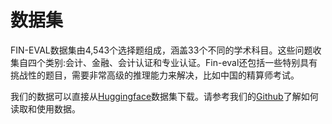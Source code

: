# 数据集

FIN-EVAL数据集由4,543个选择题组成，涵盖33个不同的学术科目。这些问题收集自四个类别:会计、金融、会计认证和专业认证。Fin-eval还包括一些特别具有挑战性的题目，需要非常高级的推理能力来解决，比如中国的精算师考试。

我们的数据可以直接从[Huggingface](https://huggingface.co/datasets)数据集下载。请参考我们的[Github](https://github.com/SJTU-LIT/ceval)了解如何读取和使用数据。


